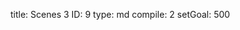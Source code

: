 title:          Scenes 3
ID:             9
type:           md
compile:        2
setGoal:        500


